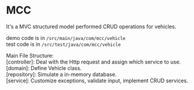 # MCC
It's a MVC structured model performed CRUD operations for vehicles.  

demo code is in `/src/main/java/com/mcc/vehicle`  
test code is in `/src/test/java/com/mcc/vehicle`  

Main File Structure:  
[controller]: Deal with the Http request and assign which service to use.  
[domain]: Define Vehicle class.  
[repository]: Simulate a in-memory database.   
[service]: Customize exceptions, validate input, implement CRUD services.   
